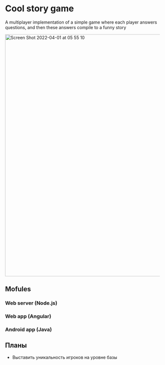 # Cool story game
A multiplayer implementation of a simple game where each player answers questions, and then these answers compile to a funny story

<img width="787" alt="Screen Shot 2022-04-01 at 05 55 10" src="https://user-images.githubusercontent.com/38041284/161186322-ff10e631-5119-4210-982e-d31569f4f6a2.png">

## Mofules 

### Web server (Node.js)
### Web app (Angular)
### Android app (Java)

## Планы
- Выставить уникальность игроков на уровне базы
